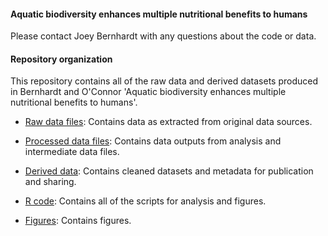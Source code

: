 #### Aquatic biodiversity enhances multiple nutritional benefits to humans

Please contact Joey Bernhardt with any questions about the code or data.

#### Repository organization

This repository contains all of the raw data and derived datasets produced in Bernhardt and O'Connor 'Aquatic biodiversity enhances multiple nutritional benefits to humans'. 


* [Raw data files](https://github.com/JoeyBernhardt/Nutrient_analysis/tree/master/data): Contains data as extracted from original data sources.

* [Processed data files](https://github.com/JoeyBernhardt/Nutrient_analysis/tree/master/data-processed): Contains data outputs from analysis and intermediate data files.

* [Derived data](https://github.com/JoeyBernhardt/Nutrient_analysis/tree/master/data-to-share): Contains cleaned datasets and metadata for publication and sharing. 



* [R code](https://github.com/JoeyBernhardt/Nutrient_analysis/tree/master/Rscripts): Contains all of the scripts for analysis and figures.


* [Figures](https://github.com/JoeyBernhardt/Nutrient_analysis/tree/master/figures): Contains figures.


